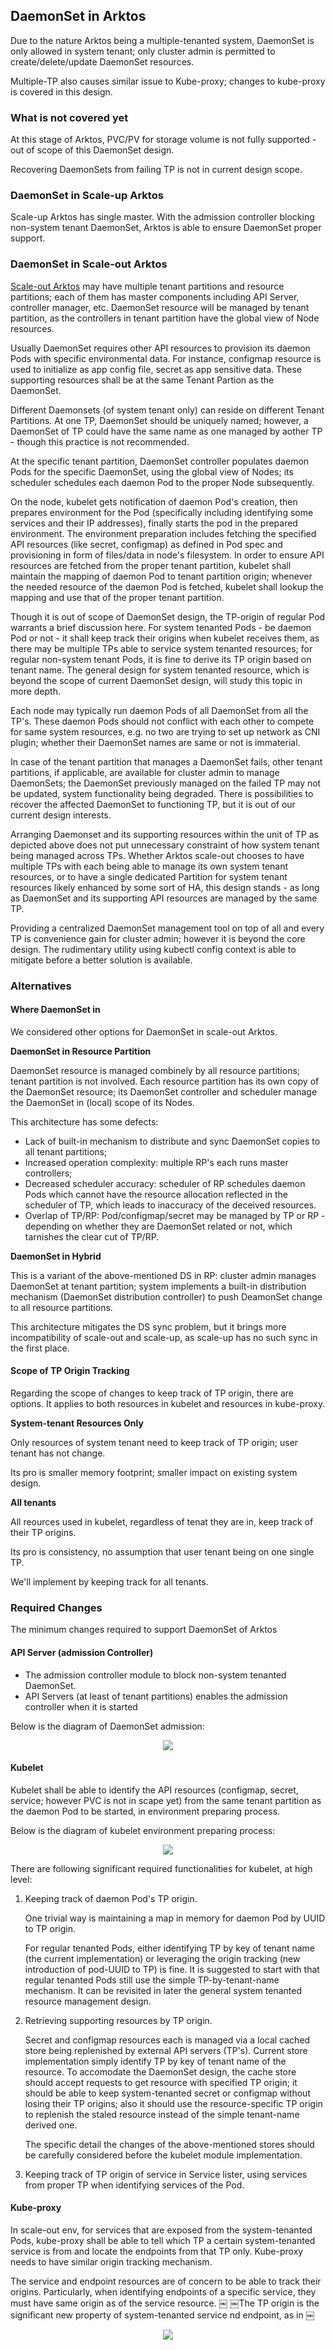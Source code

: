 ## DaemonSet in Arktos

Due to the nature Arktos being a multiple-tenanted system, DaemonSet is only allowed in system tenant; only cluster admin is permitted to create/delete/update DaemonSet resources.

Multiple-TP also causes similar issue to Kube-proxy; changes to kube-proxy is covered in this design.

### What is not covered yet
At this stage of Arktos, PVC/PV for storage volume is not fully supported - out of scope of this DaemonSet design.

Recovering DaemonSets from failing TP is not in current design scope.

### DaemonSet in Scale-up Arktos
Scale-up Arktos has single master. With the admission controller blocking non-system tenant DaemonSet, Arktos is able to ensure DaemonSet proper support.

### DaemonSet in Scale-out Arktos
[Scale-out Arktos](arktos_scale_out.md) may have multiple tenant partitions and resource partitions; each of them has master components including API Server, controller manager, etc. DaemonSet resource will be managed by tenant partition, as the controllers in tenant partition have the global view of Node resources.

Usually DaemonSet requires other API resources to provision its daemon Pods with specific environmental data. For instance, configmap resource is used to initialize as app config file, secret as app sensitive data. These supporting resources shall be at the same Tenant Partion as the DaemonSet.

Different Daemonsets (of system tenant only) can reside on different Tenant Partitions. At one TP, DaemonSet should be uniquely named; however, a DaemonSet of TP could have the same name as one managed by aother TP - though this practice is not recommended.

At the specific tenant partition, DaemonSet controller populates daemon Pods for the specific DaemonSet, using the global view of Nodes; its scheduler schedules each daemon Pod to the proper Node subsequently.

On the node, kubelet gets notification of daemon Pod's creation, then prepares environment for the Pod (specifically including identifying some services and their IP addresses), finally starts the pod in the prepared environment. The environment preparation includes fetching the specified API resources (like secret, configmap) as defined in Pod spec and provisioning in form of files/data in node's filesystem. In order to ensure API resources are fetched from the proper tenant partition, kubelet shall maintain the mapping of daemon Pod to tenant partition origin; whenever the needed resource of the daemon Pod is fetched, kubelet shall lookup the mapping and use that of the proper tenant partition.

Though it is out of scope of DaemonSet design, the TP-origin of regular Pod warrants a brief discussion here. For system tenanted Pods - be daemon Pod or not - it shall keep track their origins when kubelet receives them, as there may be multiple TPs able to service system tenanted resources; for regular non-system tenant Pods, it is fine to derive its TP origin based on tenant name. The general design for system tenanted resource, which is beyond the scope of current DaemonSet design, will study this topic in more depth.

Each node may typically run daemon Pods of all DaemonSet from all the TP's. These daemon Pods should not conflict with each other to compete for same system resources, e.g. no two are trying to set up network as CNI plugin; whether their DaemonSet names are same or not is immaterial.

In case of the tenant partition that manages a DaemonSet fails, other tenant partitions, if applicable, are available for cluster admin to manage DaemonSets; the DaemonSet previously managed on the failed TP may not be updated, system functionality being degraded. There is possibilities to recover the affected DaemonSet to functioning TP, but it is out of our current design interests.

Arranging Daemonset and its supporting resources within the unit of TP as depicted above does not put unnecessary constraint of how system tenant being managed across TPs. Whether Arktos scale-out chooses to have multiple TPs with each being able to manage its own system tenant resources, or to have a single dedicated Partition for system tenant resources likely enhanced by some sort of HA, this design stands - as long as DaemonSet and its supporting API resources are managed by the same TP.

Providing a centralized DaemonSet management tool on top of all and every TP is convenience gain for cluster admin; however it is beyond the core design. The rudimentary utility using kubectl config context is able to mitigate before a better solution is available.

### Alternatives
#### Where DaemonSet in
We considered other options for DaemonSet in scale-out Arktos.

**DaemonSet in Resource Partition**

DaemonSet resource is managed combinely by all resource partitions; tenant partition is not involved. Each resource partition has its own copy of the DaemonSet resource; its DaemonSet controller and scheduler manage the DaemonSet in (local) scope of its Nodes.

This architecture has some defects:
* Lack of built-in mechanism to distribute and sync DaemonSet copies to all tenant partitions;
* Increased operation complexity: multiple RP's each runs master controllers;
* Decreased scheduler accuracy: scheduler of RP schedules daemon Pods which cannot have the resource allocation reflected in the scheduler of TP, which leads to inaccuracy of the deceived resources.
* Overlap of TP/RP: Pod/configmap/secret may be managed by TP or RP - depending on whether they are DaemonSet related or not, which tarnishes the clear cut of TP/RP.

**DaemonSet in Hybrid**

This is a variant of the above-mentioned DS in RP: cluster admin manages DaemonSet at tenant partition; system implements a built-in distribution mechanism (DaemonSet distribution controller) to push DeamonSet change to all resource partitions.

This architecture mitigates the DS sync problem, but it brings more incompatibility of scale-out and scale-up, as scale-up has no such sync in the first place.

#### Scope of TP Origin Tracking
Regarding the scope of changes to keep track of TP origin, there are options. It applies to both resources in kubelet and resources in kube-proxy.

**System-tenant Resources Only**

Only resources of system tenant need to keep track of TP origin; user tenant has not change.

Its pro is smaller memory footprint; smaller impact on existing system design.

**All tenants**

All reources used in kubelet, regardless of tenat they are in, keep track of their TP origins.

Its pro is consistency, no assumption that user tenant being on one single TP.

We'll implement by keeping track for all tenants.

### Required Changes
The minimum changes required to support DaemonSet of Arktos

#### API Server (admission Controller)
* The admission controller module to block non-system tenanted DaemonSet.
* API Servers (at least of tenant partitions) enables the admission controller when it is started

Below is the diagram of DaemonSet admission:
<p align="center"> <img src="images/daemonset_OPD/daemonset-support-DS-creating-DSadding.jpg"> </p>


#### Kubelet
Kubelet shall be able to identify the API resources (configmap, secret, service; however PVC is not in scape yet) from the same tenant partition as the daemon Pod to be started, in environment preparing process.

Below is the diagram of kubelet environment preparing process:
<p align="center"> <img src="images/daemonset_OPD/daemonset-support-DS-creating-podStarting-envPreparing.jpg"> </p>

There are following significant required functionalities for kubelet, at high level:
1. Keeping track of daemon Pod's TP origin.
   <p/>One trivial way is maintaining a map in memory for daemon Pod by UUID to TP origin.
   <p/>For regular tenanted Pods, either identifying TP by key of tenant name (the current implementation) or leveraging the origin tracking (new introduction of pod-UUID to TP) is fine. It is suggested to start with that regular tenanted Pods still use the simple TP-by-tenant-name mechanism. It can be revisited in later the general system tenanted resource management design.
2. Retrieving supporting resources by TP origin.
   <p/>Secret and configmap resources each is managed via a local cached store being replenished by external API servers (TP's). Current store implementation simply identify TP by key of tenant name of the resource. To accomodate the DaemonSet design, the cache store should accept requests to get resource with specified TP origin; it should be able to keep system-tenanted secret or configmap without losing their TP origins; also it should use the resource-specific TP origin to replenish the staled resource instead of the simple tenant-name derived one.
   <p/>The specific detail the changes of the above-mentioned stores should be carefully considered before the kubelet module implementation.
3. Keeping track of TP origin of service in Service lister, using services from proper TP when identifying services of the Pod.

#### Kube-proxy
In scale-out env, for services that are exposed from the system-tenanted Pods, kube-proxy shall be able to tell which TP a certain system-tenanted service is from and locate the endpoints from that TP only. Kube-proxy needs to have similar origin tracking mechanism.

The service and endpoint resources are of concern to be able to track their origins. Particularly, when identifying endpoints of a specific service, they must have same origin as of the service resource.
￼
￼The TP origin is the significant new property of system-tenanted service nd endpoint, as in 
￼<p align="center"> <img src="images/daemonset_OPD/kube-proxy-svc-ep-manage.jpg"> </p>
